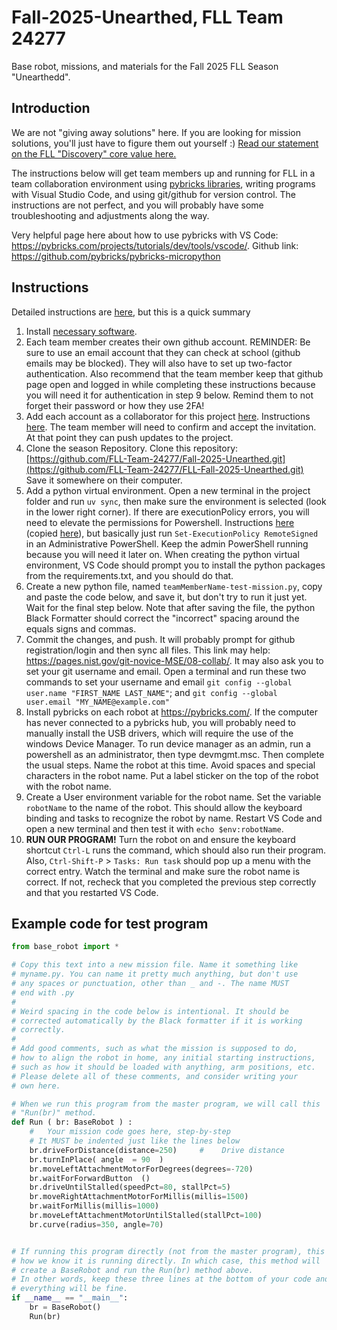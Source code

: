 # Fall-2025-Unearthed, FLL Team 24277
Base robot, missions, and materials for the Fall 2025 FLL Season "Unearthedd".

##  Introduction

We are not "giving away solutions" here. If you are looking for mission solutions, you'll just have to figure them out yourself :) [Read our statement on the FLL "Discovery" core value here.](https://github.com/FLL-Team-24277/FLL-Fall-2025-Unearthed/blob/main/help/discovery.md)

The instructions below will get team members up and running for FLL in a team collaboration environment using [pybricks libraries](https://github.com/pybricks), writing programs with Visual Studio Code, and using git/github for version control. The instructions are not perfect, and you will probably have some troubleshooting and adjustments along the way.

Very helpful page here about how to use pybricks with VS Code: https://pybricks.com/projects/tutorials/dev/tools/vscode/. Github link: https://github.com/pybricks/pybricks-micropython

## Instructions

Detailed instructions are [here](https://github.com/MrGibbage/fll-pybricks-vscode-tutorial), but this is a quick summary

1. Install [necessary software](https://github.com/FLL-Team-24277/FLL-Fall-2025-Unearthed/blob/main/help/config/Software.md).
2. Each team member creates their own github account. REMINDER: Be sure to use an email account that they can check at school (github emails may be blocked). They will also have to set up two-factor authentication. Also recommend that the team member keep that github page open and logged in while completing these instructions because you will need it for authentication in step 9 below. Remind them to not forget their password or how they use 2FA!
3. Add each account as a collaborator for this project [here](https://github.com/FLL-Team-24277/FLL-Fall-2025-Unearthed/settings/access). Instructions [here](https://docs.github.com/en/account-and-profile/setting-up-and-managing-your-personal-account-on-github/managing-access-to-your-personal-repositories/inviting-collaborators-to-a-personal-repository). The team member will need to confirm and accept the invitation. At that point they can push updates to the project.
4. Clone the season Repository. Clone this repository: [https://github.com/FLL-Team-24277/Fall-2025-Unearthed.git](https://github.com/FLL-Team-24277/FLL-Fall-2025-Unearthed.git) Save it somewhere on their computer.
5. Add a python virtual environment. Open a new terminal in the project folder and run `uv sync`, then make sure the environment is selected (look in the lower right corner). If there are executionPolicy errors, you will need to elevate the permissions for Powershell. Instructions [here](https://tecadmin.net/powershell-running-scripts-is-disabled-system/) (copied [here](https://github.com/FLL-Team-24277/FLL-Fall-2025-Unearthed/blob/main/help/config/executionPolicyError.md)), but basically just run `Set-ExecutionPolicy RemoteSigned` in an Administrative PowerShell. Keep the admin PowerShell running because you will need it later on. When creating the python virtual environment, VS Code should prompt you to install the python packages from the requirements.txt, and you should do that.
6. Create a new python file, named `teamMemberName-test-mission.py`, copy and paste the code below, and save it, but don't try to run it just yet. Wait for the final step below. Note that after saving the file, the python Black Formatter should correct the "incorrect" spacing around the equals signs and commas.
7. Commit the changes, and push. It will probably prompt for github registration/login and then sync all files. This link may help: https://pages.nist.gov/git-novice-MSE/08-collab/. It may also ask you to set your git username and email. Open a terminal and run these two commands to set your username and email `git config --global user.name "FIRST_NAME LAST_NAME"`; and `git config --global user.email "MY_NAME@example.com"`
8. Install pybricks on each robot at https://pybricks.com/. If the computer has never connected to a pybricks hub, you will probably need to manually install the USB drivers, which will require the use of the windows Device Manager. To run device manager as an admin, run a powershell as an administrator, then type devmgmt.msc. Then complete the usual steps. Name the robot at this time. Avoid spaces and special characters in the robot name. Put a label sticker on the top of the robot with the robot name.
9. Create a User environment variable for the robot name. Set the variable `robotName` to the name of the robot. This should allow the keyboard binding and tasks to recognize the robot by name. Restart VS Code and open a new terminal and then test it with `echo $env:robotName`.
10. **RUN OUR PROGRAM!** Turn the robot on and ensure the keyboard shortcut `Ctrl-L` runs the command, which should also run their program. Also, `Ctrl-Shift-P` > `Tasks: Run task` should pop up a menu with the correct entry. Watch the terminal and make sure the robot name is correct. If not, recheck that you completed the previous step correctly and that you restarted VS Code.

## Example code for test program

~~~python
from base_robot import *

# Copy this text into a new mission file. Name it something like
# myname.py. You can name it pretty much anything, but don't use
# any spaces or punctuation, other than _ and -. The name MUST
# end with .py
#
# Weird spacing in the code below is intentional. It should be
# corrected automatically by the Black formatter if it is working
# correctly.
#
# Add good comments, such as what the mission is supposed to do,
# how to align the robot in home, any initial starting instructions,
# such as how it should be loaded with anything, arm positions, etc.
# Please delete all of these comments, and consider writing your
# own here.

# When we run this program from the master program, we will call this
# "Run(br)" method.
def Run ( br: BaseRobot ) :  
    #   Your mission code goes here, step-by-step
    # It MUST be indented just like the lines below
    br.driveForDistance(distance=250)     #    Drive distance
    br.turnInPlace( angle  = 90  )
    br.moveLeftAttachmentMotorForDegrees(degrees=-720)
    br.waitForForwardButton  ()
    br.driveUntilStalled(speedPct=80, stallPct=5)
    br.moveRightAttachmentMotorForMillis(millis=1500)
    br.waitForMillis(millis=1000)
    br.moveLeftAttachmentMotorUntilStalled(stallPct=100)
    br.curve(radius=350, angle=70)


# If running this program directly (not from the master program), this is
# how we know it is running directly. In which case, this method will
# create a BaseRobot and run the Run(br) method above.
# In other words, keep these three lines at the bottom of your code and
# everything will be fine.
if __name__ == "__main__":
    br = BaseRobot()
    Run(br)
~~~
